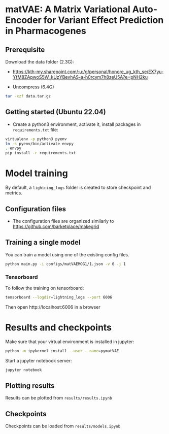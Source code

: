 # matVAE: A Matrix Variational Auto-Encoder for Variant Effect Prediction in Pharmacogenes

## Prerequisite
Download the data folder (2.3G):
- https://kth-my.sharepoint.com/:u:/g/personal/honore_ug_kth_se/EX7yu-YfM8ZApwoS5W_kUzYBevhAS-a-h0rcym7h8zeU5A?e=pNH2ku

- Uncompress (6.4G)

```bash
tar -xzf data.tar.gz
```

## Getting started (Ubuntu 22.04)
- Create a python3 environment, activate it, install packages in `requirements.txt` file: 
```bash
virtualenv -p python3 pyenv
ln -s pyenv/bin/activate envpy
. envpy
pip install -r requirements.txt
```

# Model training

By default, a `lightning_logs` folder is created to store checkpoint and metrics.

## Configuration files
- The configuration files are organized similarly to https://github.com/barketplace/makegrid

## Training a single model
You can train a model using one of the existing config files.
```bash
python main.py -i configs/matVAEMOG1/1.json -v 0 -j 1
```

### Tensorboard
To follow the training on tensorboard:
```bash
tensorboard --logdir=lightning_logs --port 6006
```

Then open http://localhost:6006 in a browser

# Results and checkpoints
Make sure that your virtual environment is installed in jupyter:
```bash
python -m ipykernel install --user --name=pymatVAE
```

Start a jupyter notebook server:
```bash
jupyter notebook
```

## Plotting results
Results can be plotted from `results/results.ipynb` 

## Checkpoints
Checkpoints can be loaded from `results/models.ipynb` 

